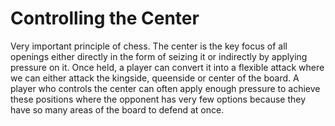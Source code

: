 # Controlling the Center
Very important principle of chess. The center is the key focus of all openings either directly in the form of seizing it or indirectly by applying pressure on it. Once held, a player can convert it into a flexible attack where we can either attack the kingside, queenside or center of the board. A player who controls the center can often apply enough pressure to achieve these positions where the opponent has very few options because they have so many areas of the board to defend at once.
